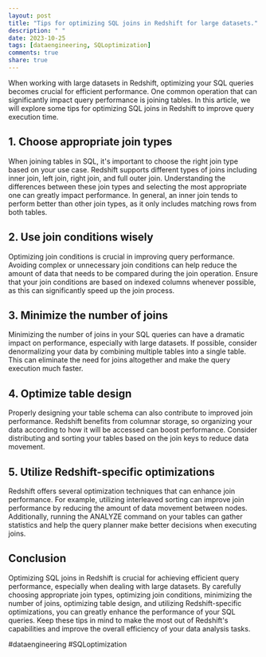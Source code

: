 ```yaml
---
layout: post
title: "Tips for optimizing SQL joins in Redshift for large datasets."
description: " "
date: 2023-10-25
tags: [dataengineering, SQLoptimization]
comments: true
share: true
---
```


When working with large datasets in Redshift, optimizing your SQL queries becomes crucial for efficient performance. One common operation that can significantly impact query performance is joining tables. In this article, we will explore some tips for optimizing SQL joins in Redshift to improve query execution time.

## 1. Choose appropriate join types
When joining tables in SQL, it's important to choose the right join type based on your use case. Redshift supports different types of joins including inner join, left join, right join, and full outer join. Understanding the differences between these join types and selecting the most appropriate one can greatly impact performance. In general, an inner join tends to perform better than other join types, as it only includes matching rows from both tables.

## 2. Use join conditions wisely
Optimizing join conditions is crucial in improving query performance. Avoiding complex or unnecessary join conditions can help reduce the amount of data that needs to be compared during the join operation. Ensure that your join conditions are based on indexed columns whenever possible, as this can significantly speed up the join process.

## 3. Minimize the number of joins
Minimizing the number of joins in your SQL queries can have a dramatic impact on performance, especially with large datasets. If possible, consider denormalizing your data by combining multiple tables into a single table. This can eliminate the need for joins altogether and make the query execution much faster.

## 4. Optimize table design
Properly designing your table schema can also contribute to improved join performance. Redshift benefits from columnar storage, so organizing your data according to how it will be accessed can boost performance. Consider distributing and sorting your tables based on the join keys to reduce data movement.

## 5. Utilize Redshift-specific optimizations
Redshift offers several optimization techniques that can enhance join performance. For example, utilizing interleaved sorting can improve join performance by reducing the amount of data movement between nodes. Additionally, running the ANALYZE command on your tables can gather statistics and help the query planner make better decisions when executing joins.

## Conclusion
Optimizing SQL joins in Redshift is crucial for achieving efficient query performance, especially when dealing with large datasets. By carefully choosing appropriate join types, optimizing join conditions, minimizing the number of joins, optimizing table design, and utilizing Redshift-specific optimizations, you can greatly enhance the performance of your SQL queries. Keep these tips in mind to make the most out of Redshift's capabilities and improve the overall efficiency of your data analysis tasks.

\#dataengineering #SQLoptimization